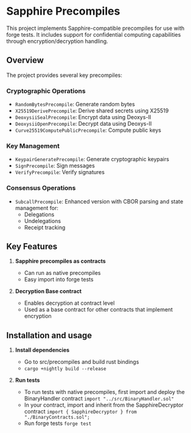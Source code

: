# Sapphire Precompiles

This project implements Sapphire-compatible precompiles for use with forge tests. It includes support for confidential computing capabilities through encryption/decryption handling.

## Overview

The project provides several key precompiles:

### Cryptographic Operations
- `RandomBytesPrecompile`: Generate random bytes
- `X25519DerivePrecompile`: Derive shared secrets using X25519
- `DeoxysiiSealPrecompile`: Encrypt data using Deoxys-II
- `DeoxysiiOpenPrecompile`: Decrypt data using Deoxys-II
- `Curve25519ComputePublicPrecompile`: Compute public keys

### Key Management
- `KeypairGeneratePrecompile`: Generate cryptographic keypairs
- `SignPrecompile`: Sign messages
- `VerifyPrecompile`: Verify signatures

### Consensus Operations
- `SubcallPrecompile`: Enhanced version with CBOR parsing and state management for:
  - Delegations
  - Undelegations
  - Receipt tracking

## Key Features

1. **Sapphire precompiles as contracts**
   - Can run as native precompiles
   - Easy import into forge tests

2. **Decryption Base contract**
   - Enables decryption at contract level
   - Used as a base contract for other contracts that implement encryption

## Installation and usage
1. **Install dependencies**
    - Go to src/precompiles and build rust bindings
    - `cargo +nightly build --release`

2. **Run tests**
    - To run tests with native precompiles, first import and deploy the BinaryHandler contract `import "../src/BinaryHandler.sol"`
    - In your contract, import and inherit from the SapphireDecryptor contract
    `import { SapphireDecryptor } from "./BinaryContracts.sol";`
    - Run forge tests `forge test`

